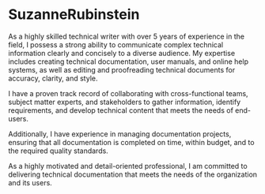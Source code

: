 # SuzanneRubinstein
As a highly skilled technical writer with over 5 years of experience in the field, I possess a strong ability to communicate complex technical information clearly and concisely to a diverse audience. My expertise includes creating technical documentation, user manuals, and online help systems, as well as editing and proofreading technical documents for accuracy, clarity, and style.

I have a proven track record of collaborating with cross-functional teams, subject matter experts, and stakeholders to gather information, identify requirements, and develop technical content that meets the needs of end-users.

Additionally, I have experience in managing documentation projects, ensuring that all documentation is completed on time, within budget, and to the required quality standards. 

As a highly motivated and detail-oriented professional, I am committed to delivering technical documentation that meets the needs of the organization and its users. 
